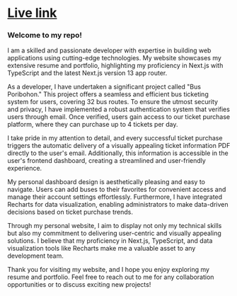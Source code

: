 <h1>
<a href='https://etickets-bd.vercel.app/' target='_blank'>Live link</a>
</h1>
<h3>Welcome to my repo!</h3>

I am a skilled and passionate developer with expertise in building web applications using cutting-edge technologies. My website showcases my extensive resume and portfolio, highlighting my proficiency in Next.js with TypeScript and the latest Next.js version 13 app router.

As a developer, I have undertaken a significant project called "Bus Poribohon." This project offers a seamless and efficient bus ticketing system for users, covering 32 bus routes. To ensure the utmost security and privacy, I have implemented a robust authentication system that verifies users through email. Once verified, users gain access to our ticket purchase platform, where they can purchase up to 4 tickets per day.

I take pride in my attention to detail, and every successful ticket purchase triggers the automatic delivery of a visually appealing ticket information PDF directly to the user's email. Additionally, this information is accessible in the user's frontend dashboard, creating a streamlined and user-friendly experience.

My personal dashboard design is aesthetically pleasing and easy to navigate. Users can add buses to their favorites for convenient access and manage their account settings effortlessly. Furthermore, I have integrated Recharts for data visualization, enabling administrators to make data-driven decisions based on ticket purchase trends.

Through my personal website, I aim to display not only my technical skills but also my commitment to delivering user-centric and visually appealing solutions. I believe that my proficiency in Next.js, TypeScript, and data visualization tools like Recharts make me a valuable asset to any development team.

Thank you for visiting my website, and I hope you enjoy exploring my resume and portfolio. Feel free to reach out to me for any collaboration opportunities or to discuss exciting new projects!
